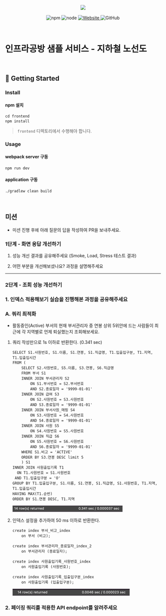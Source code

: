 <p align="center">
    <img width="200px;" src="https://raw.githubusercontent.com/woowacourse/atdd-subway-admin-frontend/master/images/main_logo.png"/>
</p>
<p align="center">
  <img alt="npm" src="https://img.shields.io/badge/npm-%3E%3D%205.5.0-blue">
  <img alt="node" src="https://img.shields.io/badge/node-%3E%3D%209.3.0-blue">
  <a href="https://edu.nextstep.camp/c/R89PYi5H" alt="nextstep atdd">
    <img alt="Website" src="https://img.shields.io/website?url=https%3A%2F%2Fedu.nextstep.camp%2Fc%2FR89PYi5H">
  </a>
  <img alt="GitHub" src="https://img.shields.io/github/license/next-step/atdd-subway-service">
</p>

<br>

# 인프라공방 샘플 서비스 - 지하철 노선도

<br>

## 🚀 Getting Started

### Install
#### npm 설치
```
cd frontend
npm install
```
> `frontend` 디렉토리에서 수행해야 합니다.

### Usage
#### webpack server 구동
```
npm run dev
```
#### application 구동
```
./gradlew clean build
```
<br>

## 미션

* 미션 진행 후에 아래 질문의 답을 작성하여 PR을 보내주세요.

### 1단계 - 화면 응답 개선하기
1. 성능 개선 결과를 공유해주세요 (Smoke, Load, Stress 테스트 결과)

2. 어떤 부분을 개선해보셨나요? 과정을 설명해주세요

---

### 2단계 - 조회 성능 개선하기

### 1. 인덱스 적용해보기 실습을 진행해본 과정을 공유해주세요

### A. 쿼리 최적화

- 활동중인(Active) 부서의 현재 부서관리자 중 연봉 상위 5위안에 드는 사람들이 최근에 각 지역별로 언제 퇴실했는지 조회해보세요.

1. 쿼리 작성만으로 1s 이하로 반환한다. (0.341 sec)

    ```mysql
    SELECT S1.사원번호, S1.이름, S1.연봉, S1.직급명, T1.입출입구분, T1.지역, T1.입출입시간
    FROM (
        SELECT S2.사원번호, S5.이름, S3.연봉, S6.직급명
        FROM 부서 S1
        INNER JOIN 부서관리자 S2
            ON S1.부서번호 = S2.부서번호
            AND S2.종료일자 = '9999-01-01'
        INNER JOIN 급여 S3
            ON S2.사원번호 = S3.사원번호
            AND S3.종료일자 = '9999-01-01'
        INNER JOIN 부서사원_매핑 S4
            ON S3.사원번호 = S4.사원번호
            AND S4.종료일자 = '9999-01-01'
        INNER JOIN 사원 S5
            ON S4.사원번호 = S5.사원번호
        INNER JOIN 직급 S6
            ON S5.사원번호 = S6.사원번호
            AND S6.종료일자 = '9999-01-01'
        WHERE S1.비고 = 'ACTIVE'
        ORDER BY S3.연봉 DESC limit 5
        ) S1
    INNER JOIN 사원출입기록 T1
      ON T1.사원번호 = S1.사원번호
     AND T1.입출입구분 = 'O'
    GROUP BY T1.입출입구분, S1.이름, S1.연봉, S1.직급명, S1.사원번호, T1.지역, T1.입출입시간
    HAVING MAX(T1.순번)
    ORDER BY S1.연봉 DESC, T1.지역
    ```
    ![쿼리작성.png](쿼리작성.png)

2. 인덱스 설정을 추가하여 50 ms 이하로 반환한다.
    ```mysql
    create index 부서_비고_index
        on 부서 (비고);
    
    create index 부서관리자_종료일자_index_2
        on 부서관리자 (종료일자);
    
    create index 사원출입기록_사원번호_index
        on 사원출입기록 (사원번호);
    
    create index 사원출입기록_입출입구분_index
        on 사원출입기록 (입출입구분);
    ```
    ![인덱스적용.png](인덱스적용.png)


### 2. 페이징 쿼리를 적용한 API endpoint를 알려주세요

